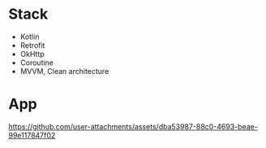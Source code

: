 # Stack
 * Kotlin
 * Retrofit
 * OkHttp
 * Coroutine
 * MVVM, Clean architecture

# App
https://github.com/user-attachments/assets/dba53987-88c0-4693-beae-99e117847f02

